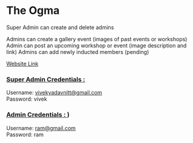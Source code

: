 # The Ogma

Super Admin can create and delete admins

Admins can create a gallery event (images of past events or workshops)
Admin can post an upcoming workshop or event (image description and link)
Admins can add newly inducted members (pending)

[ Website Link ](https://theogma.vercel.app/)

### [Super Admin Credentials : ](https://theogma-super-admin.vercel.app/)
 Username: vivekyadavnitt@gmail.com\
 Password: vivek

### [Admin Credentials : ](https://theogma-admin.vercel.app/))
 Username: ram@gmail.com\
 Password: ram







 
